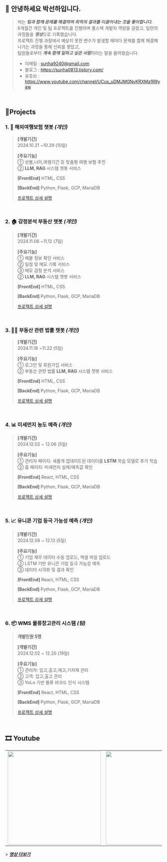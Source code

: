 ## 📜 안녕하세요 박선하입니다.

> 저는 ***팀과 함께 문제를 해결하며 최적의 결과를 이끌어내는 것을 좋아합니다.*** <br />
> 6개월간 개인 및 팀 프로젝트를 진행하며 풀스택 개발자 역량을 길렀고, 일련의 과정들을 ***영상***으로 기록했습니다. <br />
> 프로젝트 진행 과정에서 예상치 못한 변수가 발생할 때마다 문제를 함께 해결해 나가는 과정을 통해 신뢰를 쌓았고, <br />
> 팀원들로부터 ***계속 함께 일하고 싶은 사람***이라는 말을 들어왔습니다.
&nbsp; 
&nbsp; 
> - 이메일 : sunha9240@gmail.com
> - 블로그 : https://sunha0813.tistory.com/
> - 유튜브 : https://www.youtube.com/channel/UCus_uDMJM0NvKRXMa1R9yaw

&nbsp; 

## 📝Projects

### 1. 🛫 해외여행보험 챗봇 _(개인)_

> **[개발기간]** <br />
> 2024.10.21 ~10.29 (10일)
> 
> **[주요기능]** <br />
> ① 성별,나이,여행기간 등 맞춤형 여행 보험 추천 <br />
> ② **LLM, RAG** 시스템 챗봇 서비스 <br />
>
> **[FrontEnd]**  HTML, CSS <br />
>
> **[BackEnd]**  Python, Flask, GCP, MariaDB
>
> [프로젝트 상세 설명](https://github.com/sunha-park/Travel-Insurance-Chatbot)

<br />

### 2. 🏠 감정분석 부동산 챗봇 _(개인)_

> **[개발기간]** <br />
> 2024.11.06 ~11.12 (7일)
> 
> **[주요기능]** <br />
> ① 매물 정보 확인 서비스 <br />
> ② 일정 및 메모 기록 서비스 <br />
> ③ 메모 감정 분석 서비스 <br />
> ② **LLM, RAG** 시스템 챗봇 서비스 <br />
>
> **[FrontEnd]**  HTML, CSS <br />
>
> **[BackEnd]**  Python, Flask, GCP, MariaDB
>
> [프로젝트 상세 설명]()

<br />

### 3. 👨‍⚖️ 부동산 관련 법률 챗봇 _(개인)_

> **[개발기간]** <br />
> 2024.11.18 ~11.22 (5일)
> 
> **[주요기능]** <br />
> ① 로그인 및 회원가입 서비스 <br />
> ② 부동산 관련 법률 **LLM, RAG** 시스템 챗봇 서비스 <br />
>
> **[FrontEnd]**  HTML, CSS <br />
>
> **[BackEnd]**  Python, Flask, GCP, MariaDB
>
> [프로젝트 상세 설명](https://github.com/sunha-park/LawChatbot)

<br />

### 4. 📊 미세먼지 농도 예측 _(개인)_

> **[개발기간]** <br />
> 2024.12.02 ~ 12.06 (5일)
> 
> **[주요기능]** <br />
> ① 관리자 페이지: 새롭게 업데이트된 데이터를 **LSTM** 학습 모델로 추가 학습 <br />
> ② 홈 페이지: 미세먼지 실제/예측값 확인
>
> **[FrontEnd]** React, HTML, CSS
>
> **[BackEnd]**  Python, Flask, GCP, MariaDB
>
> [프로젝트 상세 설명](https://github.com/sunha-park/FineDustProject)

<br />

### 5. 📈 유니콘 기업 등극 가능성 예측 _(개인)_

> **[개발기간]** <br />
> 2024.12.09 ~ 12.13 (5일)
> 
> **[주요기능]** <br />
> ① 기업 재무 데이터 수동 업로드, 엑셀 파일 업로드 <br />
> ② LSTM 기반 유니콘 기업 등극 가능성 예측 <br />
> ③ 데이터 시각화 및 결과 확인 <br />
>
> **[FrontEnd]**  React, HTML, CSS <br />
>
> **[BackEnd]**  Python, Flask, GCP, MariaDB
>
> [프로젝트 상세 설명](https://github.com/sunha-park/UnicornPredictProject)

<br />


### 6. 📦 WMS 물류창고관리 시스템  _(팀)_

> **개발인원 5명**
>
> **[개발기간]** <br />
> 2024.12.02 ~ 12.20 (19일)
> 
> **[주요기능]** <br />
> ① 관리자: 입고,출고,재고,기자재 관리  <br />
> ② 고객: 입고,출고 관리  <br />
> ③ YoLo 기반 물류 바코드 인식 시스템
>
> **[FrontEnd]**  React, HTML, CSS <br />
>
> **[BackEnd]**  Python, Flask, GCP, MariaDB
>
> [프로젝트 상세 설명]()

<br />


## 🎞 Youtube
<table>
  <tbody>
    <tr>
      <td>
        <a href="https://www.youtube.com/watch?v=o9qifqO63rU" title="챗봇/LLM/RAG/감정분석/부동산/메모일정관리">
          <img align="center" src="https://github.com/sunha-park/myimages/blob/main/%EA%B0%90%EC%A0%95%EB%B6%84%EC%84%9D.png" width="300" alt-text="챗봇/LLM/RAG/감정분석/부동산/메모일정관리">
        </a>
      </td>
      <td>
        <a href="https://www.youtube.com/watch?v=4G4kfpR3Djg&t=2s" title="챗봇/LLM/RAG/해외여행보험">
          <img align="center" src="https://github.com/sunha-park/myimages/blob/main/%ED%95%B4%EC%97%AC.png" width="300" alt-text="챗봇/LLM/RAG/해외여행보험">
        </a>
      </td>
      <td>
        <a href="https://www.youtube.com/watch?v=IDgNXjgkNpg&t=3s" title="데이터분석/LSTM/미세먼지/웹개발">
        <img align="center" src="https://github.com/sunha-park/myimages/blob/main/%EB%AF%B8%EC%84%B8%EB%A8%BC%EC%A7%80.png" width="300" alt-text="데이터분석/LSTM/미세먼지/웹개발">
          </a>
      </td>
    </tr>
  </tbody>
</table>
> <b><em><a href="https://www.youtube.com/@i_wannabe_drunk">영상 더보기</a></em></b>


<br />
<br />


